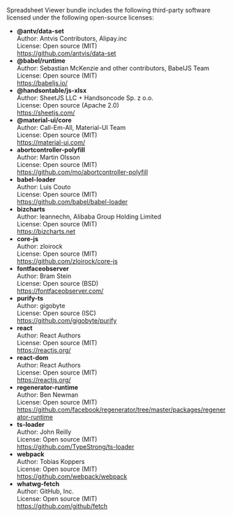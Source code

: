 Spreadsheet Viewer bundle includes the following third-party software licensed under the following open-source licenses:

- **@antv/data-set**  
   Author: Antvis Contributors, Alipay.inc  
   License: Open source (MIT)  
   https://github.com/antvis/data-set  
- **@babel/runtime**  
   Author: Sebastian McKenzie and other contributors, BabelJS Team  
   License: Open source (MIT)  
   https://babeljs.io/  
- **@handsontable/js-xlsx**  
   Author: SheetJS LLC + Handsoncode Sp. z o.o.  
   License: Open source (Apache 2.0)  
   https://sheetjs.com/  
- **@material-ui/core**  
   Author: Call-Em-All, Material-UI Team  
   License: Open source (MIT)  
   https://material-ui.com/  
- **abortcontroller-polyfill**  
   Author: Martin Olsson  
   License: Open source (MIT)  
   https://github.com/mo/abortcontroller-polyfill  
- **babel-loader**  
   Author: Luis Couto  
   License: Open source (MIT)  
   https://github.com/babel/babel-loader  
- **bizcharts**  
   Author: leannechn, Alibaba Group Holding Limited  
   License: Open source (MIT)  
   https://bizcharts.net  
- **core-js**  
   Author: zloirock  
   License: Open source (MIT)  
   https://github.com/zloirock/core-js  
- **fontfaceobserver**  
   Author: Bram Stein  
   License: Open source (BSD)  
   https://fontfaceobserver.com/  
- **purify-ts**  
   Author: gigobyte  
   License: Open source (ISC)  
   https://github.com/gigobyte/purify  
- **react**  
   Author: React Authors  
   License: Open source (MIT)  
   https://reactjs.org/  
- **react-dom**  
   Author: React Authors  
   License: Open source (MIT)  
   https://reactjs.org/  
- **regenerator-runtime**  
   Author: Ben Newman  
   License: Open source (MIT)  
   https://github.com/facebook/regenerator/tree/master/packages/regenerator-runtime  
- **ts-loader**  
   Author: John Reilly  
   License: Open source (MIT)  
   https://github.com/TypeStrong/ts-loader  
- **webpack**  
   Author: Tobias Koppers  
   License: Open source (MIT)  
   https://github.com/webpack/webpack  
- **whatwg-fetch**  
   Author: GitHub, Inc.  
   License: Open source (MIT)  
   https://github.com/github/fetch  
